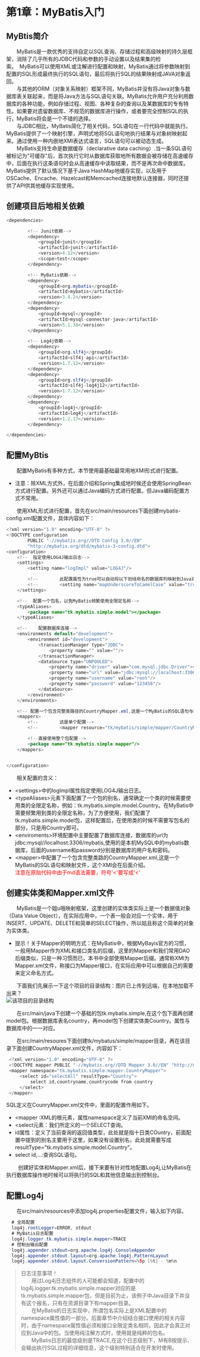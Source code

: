 # 第1章：MyBatis入门  
  
## MyBtis简介  
&emsp;&emsp;MyBatis是一款优秀的支持自定以SQL查询、存储过程和高级映射的持久层框架，消除了几乎所有的JDBC代码和参数的手动设置以及结果集的检索。&nbsp;&nbsp;MyBatis可以使用XML或注解进行配置和映射，MyBatis通过将参数映射到配置的SQL形成最终执行的SQL语句，最后将执行SQL的结果映射成JAVA对象返回。  
&emsp;&emsp;与其他的ORM（对象关系映射）框架不同，MyBatis并没有将Java对象与数据库表关联起来，而是将Java方法与SQL语句关联。MyBatis允许用户充分利用数据库的各种功能，例如存储过程、视图、各种复杂的查询以及某数据库的专有特性。如果要对遗留数据库、不规范的数据库进行操作，或者要完全控制SQL的执行，MyBatis将会是一个不错的选择。  
&emsp;&emsp;与JDBC相比，MyBatis简化了相关代码，SQL语句在一行代码中就能执行。MyBatis提供了一个映射引擎，声明式地将SQL语句地执行结果与对象树映射起来。通过使用一种内嵌地XMl表达式语言，SQL语句可以被动态生成。  
&emsp;&emsp;MyBatis支持生命是数据缓存（declarative data caching）.当一条SQL语句被标记为"可缓存"后，首次执行它时从数据库获取地所有数据会被存储在高速缓存中，后面在执行这条语句时会从高速缓存中读取结果，而不是再次命中数据库。MyBatis提供了默认情况下基于Java HashMap地缓存实现，以及用于OSCache、Encache、Hazelcast和Memcached连接地默认连接器，同时还提供了API供其他缓存实现使用。  

## 创建项目后地相关依赖  
```java  
<dependencies>

        <!-- Junit依赖-->
        <dependency>
            <groupId>junit</groupId>
            <artifactId>junit</artifactId>
            <version>4.12</version>
            <scope>test</scope>
        </dependency>

        <!-- MyBatis依赖-->
        <dependency>
            <groupId>org.mybatis</groupId>
            <artifactId>mybatis</artifactId>
            <version>3.4.2</version>
        </dependency>
        <dependency>
            <groupId>mysql</groupId>
            <artifactId>mysql-connector-java</artifactId>
            <version>5.1.38</version>
        </dependency>

        <!-- Log4j依赖-->
        <dependency>
            <groupId>org.slf4j</groupId>
            <artifactId>slf4j-api</artifactId>
            <version>1.7.12</version>
        </dependency>
        <dependency>
            <groupId>org.slf4j</groupId>
            <artifactId>slf4j-log4j12</artifactId>
            <version>1.7.12</version>
        </dependency>
        <dependency>
            <groupId>log4j</groupId>
            <artifactId>log4j</artifactId>
            <version>1.2.17</version>
        </dependency>

</dependencies>  
```  

## 配置MyBtis  
&emsp;&emsp;配置MyBatis有多种方式，本节使用最基础最常用地XMl形式进行配置。  
+ 注意：除XML方式外，在后面介绍和Spring集成地时候还会使用SpringBean方式进行配置。另外还可以通过Java编码方式进行配置。但Java编码配置方式不常用。  
  
&emsp;&emsp;使用XML形式进行配置，首先在src/main/resources下面创建mybatis-config.xml配置文件，具体内容如下：  
```java  
<?xml version="1.0" encoding="UTF-8" ?>
<!DOCTYPE configuration
        PUBLIC "-//mybatis.org//DTD Config 3.0//EN"
        "http://mybatis.org/dtd/mybatis-3-config.dtd">
<configuration>
    <!--  指定使用LOG4J输出日志-->
    <settings>
        <setting name="logImpl" value="LOG4J"/>

        <!--        此配置属性为true可以自动将以下划线命名的数据库列映射到Java对象的驼峰式命名属性中。-->
        <!--        <setting name="mapUnderscoreToCamelCase" value="true"/>-->
    </settings>

    <!--  配置一个包名，以免MyBatis频繁使用全限定名称-->
    <typeAliases>
        <package name="tk.mybatis.simple.model"></package>
    </typeAliases>

    <!--    配置数据库连接-->
    <environments default="development">
        <environment id="development">
            <transactionManager type="JDBC">
                <property name="" value=""/>
            </transactionManager>
            <dataSource type="UNPOOLED">
                <property name="driver" value="com.mysql.jdbc.Driver"></property>
                <property name="url" value="jdbc:mysql://localhost:3306/mybatis"/>
                <property name="username" value="root"/>
                <property name="password" value="123456"/>
            </dataSource>
        </environment>
    </environments>

    <!-- 配置一个包含完整类路径的CountryMapper.xml,这是一个MyBatis的SQL语句与映射配置文件-->
    <mappers>
        <!--        这是单个配置-->
        <!--        <mapper resource="tk/mybatis/simple/mapper/CountryMapper.xml"></mapper>-->

        <!--直接使用整个包配置-->
        <package name="tk.mybatis.simple.mapper"/>
    </mappers>


</configuration>
```  
&emsp;&emsp;相关配置的含义：  
+ &lt;settings>中的logImpl属性指定使用LOG4J输出日志。  
+ &lt;typeAliases>元素下面配置了一个包的别名，通常确定一个类的时候需要使用类的全限定名称，例如：tk.mybatis.simple.model.Country。在MyBatis中需要频繁用到类的全限定名称，为了方便使用，我们配置了tk.mybatis.simple.model包，这样配置后，在使用类的时候不需要写包名的部分，只是用Country即可。  
+ &lt;enviroments>环境配置中主要配置了数据库连接，数据库的url为jdbc:mysql//localhost:3306/mybatis,使用的是本机MySQL中的mybatis数据库，后面的username和password分别是数据库的用户名和密码。    
+ &lt;mapper>中配置了一个包含完整类路的CountryMapper.xml,这是一个MyBatis的SQL语句和映射文件，这个XMl会在后面介绍。  
  <font color="red">注意在原始代码中由于md语法需要，符号'<'要写成'&lt;'</font> 
  
    
  
## 创建实体类和Mapper.xml文件  
&emsp;&emsp;MyBatis是一个姐u哦映射框架，这里创建的实体类实际上是一个数据值对象（Data Value Object），在实际应用中，一个表一般会对应一个实体，用于INSERT、UPDATE、DELETE和简单的SELECT操作，所以姑且称这个简单的对象为实体类。  
+ 提示！关于Mapper的明明方式：在MyBatis中，根据MyBayis官方的习惯，一般用Mapper作为XML和接口类名的后缀，这里的Mapper和我们常用DAO后缀类似，只是一种习惯而已，本书中全部使用Mapper后缀。通常称XMl为Mapper.xml文件，称接口为Mapper接口，在实际应用中可以根据自己的需要来定义命名方式。  

&emsp;&emsp;下面我们先展示一下这个项目的目录结构：图片已上传到远端，在本地加载不出来？  
![该项目的目录结构](https://github.com/seasky-wjl/MyBatisIndoor/blob/main/note/Mybatis入门/imgs/projectStructure.PNG "该项目的目录结构")
  

&emsp;&emsp;在src/main/java下创建一个基础的包tk.mybatis.simple,在这个包下面再创建model包。根据数据库表名country，再model包下创建实体类Country。属性与数据库中的一一对应。  
    
  
&emsp;&emsp;在src/main/resoures下面创建tk/mybatus/simple/mapper目录，再在该目录下面创建CountryMapper.xml文件，内容如下：  
 ```java  
  <?xml version="1.0" encoding="UTF-8" ?>
  <!DOCTYPE mapper PUBLIC "-//mybatis.org//DTD Mapper 3.0//EN" "http://mybatis.org/dtd/mybatis-3-mapper.dtd" >
  <mapper namespace="tk.mybatis.simple.mapper.CountryMapper">
      <select id="selectAll" resultType="Country">
          select id,countryname,countrycode from country
      </select>
  </mapper>  
```  
SQL定义在CounryMapper.xml文件中，里面的配置作用如下。  
+ <mapper :XML的根元素，属性namespace定义了当前XMl的命名空间。  
+ <select元素：我们所定义的一个SELECT查询。  
+ id属性：定义了当前查询的返回值类型，此处就是指十日类COuntry，前面配置中提到的别名主要用于这里，如果没有设置别名，此处就需要写成resultType="tk.mybatis.simple.model.Country"。
+ select id,...:查询SQL语句。  
    
&emsp;&emsp; 创建好实体和Mapper.xml后，接下来要有针对性地配置Log4j,让MyBatis在执行数据库操作地时候可以将执行的SQL和其他信息输出到控制台。  
    
## 配置Log4j  
&emsp;&emsp;在src/main/resources中添加log4j.properties配置文件，输入如下内容。      
```java  
  # 全局配置
  log4j.rootLogger=ERROR, stdout
  # MyBatis日志配置
  log4j.logger.tk.mybatis.simple.mapper=TRACE
  # 控制台输出配置
  log4j.appender.stdout=org.apache.log4j.ConsoleAppender
  log4j.appender.stdout.layout=org.apache.log4j.PatternLayout
  log4j.appender.stdout.layout.ConversionPattern=%5p [%t] - %m%n
```  
    
> 日志注意事项！  
&emsp;&emsp;用过Log4j日志组件的人可能都会知道，配置中的log4j.logger.tk.mybatis.simple.mapper对应的是tk.mybatis.simple.mapper包，但是目前为止，该例子中Java目录下并没有这个报名，只有在资源目录下有mapper目录。  
&emsp;&emsp;在MyBatis的日志实现中，所谓包名实际上是XML配置中的namespace属性值的一部分。后面章节中介绍结合接口使用的相关内容时，由于namespace属性值必须和接口全限定类名相同，因此才会真正对应到Java中的包。当使用纯注解方式时，使用就是纯粹的包名。  
&emsp;&emsp;MyBatis日志的最低级别是TRACE,在这个日志级别下，M有B按提示、会输出执行SQL过程的详细信息，这个级别特别适合在开发时使用。















